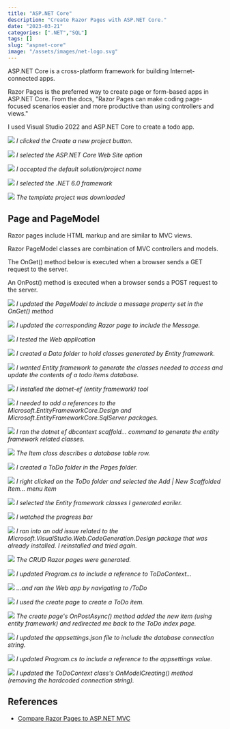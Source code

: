 ```yaml
---
title: "ASP.NET Core"
description: "Create Razor Pages with ASP.NET Core."
date: "2023-03-21"
categories: [".NET","SQL"]
tags: []
slug: "aspnet-core"
image: "/assets/images/net-logo.svg"
---
```



ASP.NET Core is a cross-platform framework for building Internet-connected apps.

Razor Pages is the preferred way to create page or form-based apps in ASP.NET Core. From the docs, "Razor Pages can make coding page-focused scenarios easier and more productive than using controllers and views."

I used Visual Studio 2022 and ASP.NET Core to create a todo app.

![](/assets/images/aspnet-core/capturec-02-1010x674.png)
*I clicked the Create a new project button.*

![](/assets/images/aspnet-core/capturec-03-1014x676.png)
*I selected the ASP.NET Core Web Site option*

![](/assets/images/aspnet-core/capturec-04-1013x679.png)
*I accepted the default solution/project name*

![](/assets/images/aspnet-core/capturec-05-1015x675.png)
*I selected the .NET 6.0 framework*

![](/assets/images/aspnet-core/capturec-06-1366x660.png)
*The template project was downloaded*


## Page and PageModel

Razor pages include HTML markup and are similar to MVC views.

Razor PageModel classes are combination of MVC controllers and models. 

The OnGet() method below is executed when a browser sends a GET request to the server.

An OnPost() method is executed when a browser sends a POST request to the server.

![](/assets/images/aspnet-core/capturec-08-689x490.png)
*I updated the PageModel to include a message property set in the OnGet() method*

![](/assets/images/aspnet-core/capturec-09-963x233.png)
*I updated the corresponding Razor page to include the Message.*

![](/assets/images/aspnet-core/capturec-10-1357x635.png)
*I tested the Web application*

![](/assets/images/aspnet-core/capturec-11-353x40.png)
*I created a Data folder to hold classes generated by Entity framework.*

![](/assets/images/aspnet-core/capturec-15-1008x468.png)
*I wanted Entity framework to generate the classes needed to access and update the contents of a todo items database.*

![](/assets/images/aspnet-core/capturec-16-1357x262.png)
*I installed the dotnet-ef (entity framework) tool*

![](/assets/images/aspnet-core/capturec-17-1352x271.png)
*I needed to add a references to the Microsoft.EntityFrameworkCore.Design and Microsoft.EntityFrameworkCore.SqlServer packages.*

![](/assets/images/aspnet-core/capturec-19-1366x663.png)
*I ran the dotnet ef dbcontext scaffold... command to generate the entity framework related classes.*

![](/assets/images/aspnet-core/capturec-20-1366x663.png)
*The Item class describes a database table row.*

![](/assets/images/aspnet-core/capturec-22-363x44.png)
*I created a ToDo folder in the Pages folder.*

![](/assets/images/aspnet-core/capturec-23-828x721.png)
*I right clicked on the ToDo folder and selected the Add | New Scaffolded Item... menu item*

![](/assets/images/aspnet-core/capturec-25-656x442.png)
*I selected the Entity framework classes I generated eariler.*

![](/assets/images/aspnet-core/capturec-26-468x137.png)
*I watched the progress bar*

![](/assets/images/aspnet-core/capturec-27-408x200.png)
*I ran into an odd issue related to the Microsoft.VisualStudio.Web.CodeGeneration.Design package that was already installed. I reinstalled and tried again.*

![](/assets/images/aspnet-core/capturec-28-1366x658.png)
*The CRUD Razor pages were generated.*

![](/assets/images/aspnet-core/capturec-29-1330x436.png)
*I updated Program.cs to include a reference to ToDoContext...*

![](/assets/images/aspnet-core/capturec-30-1364x317.png)
*...and ran the Web app by navigating to /ToDo*

![](/assets/images/aspnet-core/capturec-31-1366x417.png)
*I used the create page to create a ToDo item.*

![](/assets/images/aspnet-core/capturec-32-1366x363.png)
*The create page's OnPostAsync() method added the new item (using entity framework) and redirected me back to the ToDo index page.*

![](/assets/images/aspnet-core/capturec-33-1362x308.png)
*I updated the appsettings.json file to include the database connection string.*

![](/assets/images/aspnet-core/capturec-34-1366x514.png)
*I updated Program.cs to include a reference to the appsettings value.*

![](/assets/images/aspnet-core/capturec-35-1361x516.png)
*I updated the ToDoContext class's OnModelCreating() method (removing the hardcoded connection string).*

## References

- [Compare Razor Pages to ASP.NET MVC](https://learn.microsoft.com/en-us/aspnet/mvc/overview/getting-started/introduction/getting-started)